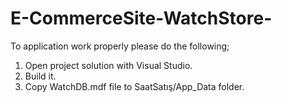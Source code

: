 # E-CommerceSite-WatchStore-
To application work properly please do the following;

1) Open project solution with Visual Studio.
2) Build it.
3) Copy WatchDB.mdf file to SaatSatış/App_Data folder.

